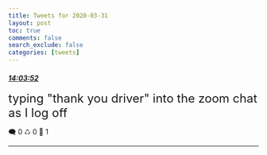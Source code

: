 ```yaml
---
title: Tweets for 2020-03-31
layout: post
toc: true
comments: false
search_exclude: false
categories: [tweets]
---
```



#### <a href = "https://twitter.com/deepfates/status/1245079385108967424">*14:03:52*</a>

<font size="5">typing "thank you driver" into the zoom chat as I log off</font>



🗨️ 0 ♺ 0 🤍  1   

---
    
            
